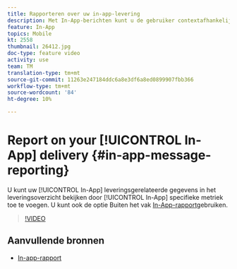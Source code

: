 ```yaml
---
title: Rapporteren over uw in-app-levering
description: Met In-App-berichten kunt u de gebruiker contextafhankelijke In-App-berichten geven als reactie op het realtime gedrag van de klant binnen de mobiele toepassing.
feature: In-App
topics: Mobile
kt: 2558
thumbnail: 26412.jpg
doc-type: feature video
activity: use
team: TM
translation-type: tm+mt
source-git-commit: 11263e247184ddc6a8e3df6a8ed0899907fbb366
workflow-type: tm+mt
source-wordcount: '84'
ht-degree: 10%

---
```


# Report on your [!UICONTROL In-App] delivery {#in-app-message-reporting}

U kunt uw [!UICONTROL In-App] leveringsgerelateerde gegevens in het leveringsoverzicht bekijken door [!UICONTROL In-App] specifieke metriek toe te voegen. U kunt ook de optie Buiten het vak [In-App-rapport](https://docs.adobe.com/content/help/en/campaign-standard/using/reporting/list-of-reports/in-app-report.html)gebruiken.

>[!VIDEO](https://video.tv.adobe.com/v/26412?quality=12)

## Aanvullende bronnen

* [In-app-rapport](https://docs.adobe.com/content/help/en/campaign-standard/using/reporting/list-of-reports/in-app-report.html)

